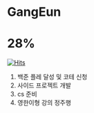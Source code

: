 # GangEun   

 
# 28%

[![Hits](https://hits.seeyoufarm.com/api/count/incr/badge.svg?url=https%3A%2F%2Fgithub.com%2FGangEunzzang%2FGangEun%2Fedit%2Fmain%2FREADME.md&count_bg=%2379C83D&title_bg=%23555555&icon=&icon_color=%23E7E7E7&title=hits&edge_flat=false)](https://hits.seeyoufarm.com)

1. 백준 플레 달성 및 코테 신청
4. 사이드 프로젝트 개발
5. cs 준비
7. 영한이형 강의 정주행 
